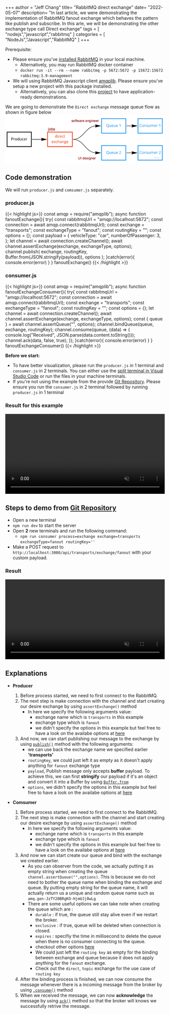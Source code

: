 +++
author = "Jeff Chang"
title= "RabbitMQ direct exchange" 
date= "2022-05-07"
description= "In last article, we were demonstrating the implementation of RabbitMQ fanout exchange which behaves the pattern like publish and subscribe. In this arle, we will be demonstrating the other exchange type call Direct exchange" 
tags = [
    "nodejs","javascript","rabbitmq"
]
categories = [
    "NodeJs","Javascript","RabbitMQ"
]
+++

Prerequisite:

- Please ensure you've [installed RabbitMQ](https://www.rabbitmq.com/download.html) in your local machine.
  - Alternatively, you may run RabbitMQ docker container
  - `docker run -it --rm --name rabbitmq -p 5672:5672 -p 15672:15672 rabbitmq:3.9-management`
- We will using RabbitMQ Javascript client [amqplib](https://amqp-node.github.io/amqplib/). Please ensure you've setup a new project with this package installed.
  - Alternatively, you can also clone this [project](https://github.com/Jeffcw96/rabbit-mq) to have application-ready demonstrations.

We are going to demonstrate the `Direct exchange` message queue flow as shown in figure below
![exchange flow](flow.png)

## Code demonstration

We will run `producer.js` and `comsumer.js` separately.

### producer.js<a name="producer-code"></a>

<!-- prettier-ignore -->
{{< highlight js>}}
const amqp = require("amqplib");
async function fanoutExchange(){
    try{
        const rabbitmqUrl = "amqp://localhost:5672";
        const connection = await amqp.connect(rabbitmqUrl);
        const exchange = "transports";
        const exchangeType = "fanout";
        const routingKey = "";
        const options = {};
        const payload = {
            vehicleType: "car",
            numberOfPassenger: 3,
        };
        let channel = await connection.createChannel();
        await channel.assertExchange(exchange, exchangeType, options);
        channel.publish(
            exchange,
            routingKey,
            Buffer.from(JSON.stringify(payload)),
            options
        );
    }catch(error){
        console.error(error)
    }
}
fanoutExchange()
{{< /highlight >}}

### consumer.js<a name="consumer-code"></a>

<!-- prettier-ignore -->
{{< highlight js>}}
const amqp = require("amqplib");
async function fanoutExchangeConsumer(){
    try{
        const rabbitmqUrl = "amqp://localhost:5672";
        const connection = await amqp.connect(rabbitmqUrl);
        const exchange = "transports";
        const exchangeType = "fanout";
        const routingKey = "";
        const options = {};
        let channel = await connection.createChannel();
        await channel.assertExchange(exchange, exchangeType, options);
        const { queue } = await channel.assertQueue("", options);
        channel.bindQueue(queue, exchange, routingKey);
        channel.consume(queue, (data) => {
            console.log("Received", JSON.parse(data.content.toString()));
            channel.ack(data, false, true);
        });
    }catch(error){
        console.error(error)
    }
}
fanoutExchangeConsumer()
{{< /highlight >}}

**Before we start:**

- To have better visualization, please run the `producer.js` in 1 terminal and `consumer.js` in 2 terminals. You can either use the [split terminal in Visual Studio Code](https://code.visualstudio.com/docs/editor/integrated-terminal#_grouping) or run the files in your machine terminals.
- If you're not using the example from the provide [Git Repository](https://github.com/Jeffcw96/rabbit-mq). Please ensure you run the `consumer.js` in 2 terminal followed by running `producer.js` in 1 terminal

### Result for this example

<video controls muted style="width:100%">
  <source src="example.mp4" type="video/mp4">
  <source src="example.ogg" type="video/ogg">
</video>

## Steps to demo from [Git Repository](https://github.com/Jeffcw96/rabbit-mq)

- Open a new terminal
- `npm run dev` to start the server
- Open **2** new terminals and run the following command:
  - `npm run consumer process=exchange exchange=transports exchangeType=fanout routingKey=''`
- Make a POST request to `http://localhost:3000/api/transports/exchange/fanout` with your custom payload.

### Result

<video controls muted style="width:100%">
  <source src="gitrepo.mp4" type="video/mp4">
  <source src="gitrepo.ogg" type="video/ogg">
</video>

## Explanations

- **Producer**

  1. Before process started, we need to first connect to the RabbitMQ.
  2. The next step is make connection with the channel and start creating our desire exchange by using `assertExchange()` method
     - In here we specify the following arguments value:
       - exchange name which is `transports` in this example
       - exchange type which is `fanout`
       - we didn't specify the options in this example but feel free to have a look on the availabe options at [here](https://amqp-node.github.io/amqplib/channel_api.html#channelassertexchange)
  3. And now, we can start publishing our message to the exchange by using [`publish()`](https://amqp-node.github.io/amqplib/channel_api.html#channel_publish) method with the following arguments:
     - we can use back the exchange name we specified earlier **'transports'**
     - `routingKey`, we could just left it as empty as it doesn't apply anything for `fanout` exchange type
     - `payload`, Publish message only accepts **buffer** payload. To achieve this, we can first **stringify** our payload if it's an object and convert it into a Buffer by using [`Buffer.from`](https://www.w3schools.com/nodejs/met_buffer_from.asp)
     - `options`, we didn't specify the options in this example but feel free to have a look on the availabe options at [here](https://amqp-node.github.io/amqplib/channel_api.html#channel_publish)

- **Comsumer**
  1. Before process started, we need to first connect to the RabbitMQ.
  2. The next step is make connection with the channel and start creating our desire exchange by using `assertExchange()` method
     - In here we specify the following arguments value:
       - exchange name which is `transports` in this example
       - exchange type which is `fanout`
       - we didn't specify the options in this example but feel free to have a look on the availabe options at [here](https://amqp-node.github.io/amqplib/channel_api.html#channelassertexchange)
  3. And now we can start create our queue and bind with the exchange we created earlier.
     - As you can observer from the code, we actually putting it as empty string when creating the queue `channel.assertQueue("",options)`. This is because we do not need to bother the queue name when binding the exchange and queue. By putting empty string for the queue name, it will actually return us a unique and random queue name such as `amq.gen-JzTY20BRgKO-HjmUJj0wLg`
     - There are some useful options we can take note when creating the queue which are :
       - `durable` : if true, the queue still stay alive even if we restart the broker.
       - `exclusive` : if true, queue will be deleted when connection is closed.
       - `expires` : specifiy the time in millisecond to delete the queue when there is no consumer connecting to the queue.
       - checkout other options [here](https://amqp-node.github.io/amqplib/channel_api.html#channelassertqueue)
       - We could just left the `routing key` as empty for the binding between exchange and queue because it does not apply anything for the `fanout` exchange.
       - Check out the `direct`, `topic` exchange for the use case of `routing key`
  4. After the binding process is finished, we can now consume the message whenever there is a incoming message from the broker by using [`.consume()`](https://amqp-node.github.io/amqplib/channel_api.html#channel_consume) method
  5. When we received the message, we can now **acknowledge** the message by using [`ack()`](https://amqp-node.github.io/amqplib/channel_api.html#channel_ack) method so that the broker will knows we successfully retrive the message.
